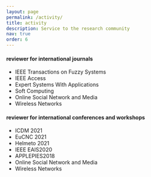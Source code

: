 ```yaml
---
layout: page
permalink: /activity/
title: activity
description: Service to the research community
nav: true
order: 6
---
```

 

#### reviewer for international journals
<ul>
    <li>IEEE Transactions on Fuzzy Systems</li>
    <li>IEEE Access</li>
    <li>Expert Systems With Applications</li>
    <li>Soft Computing</li>
	<li>Online Social Network and Media</li>
	<li>Wireless Networks</li>
</ul>

#### reviewer for international conferences and workshops
<ul>
    <li>ICDM 2021</li>
    <li>EuCNC 2021</li>
    <li>Helmeto 2021</li>
    <li>IEEE EAIS2020</li>
    <li>APPLEPIES2018</li>
	<li>Online Social Network and Media</li>
	<li>Wireless Networks</li>
</ul>
